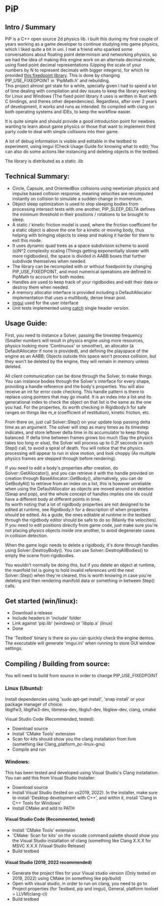 # PiP
## Intro / Summary
PiP is a C++ open source 2d physics lib.
I built this during my first couple of years working as a game developer to continue studying into game physics, which I liked quite a bit in uni. I met a friend who sparked some conversations about floating point determinism and networking physics, so we had the idea of making this engine work on an alternate decimal mode, using fixed point decimal representations (Upping the scale of your numbers by N to represent decimals with bigger integers), for which he provided [this fixedpoint library](https://gitlab.com/DixieDev/fixed-point-lib). This is done by changing PIP_USE_FIXEDPOINT in 'PipMath.h' and rebuilding.  
This project almost got stale for a while, specially given I had to spend a lot of time dealing with compilation and dev issues to keep the library working for Linux and Windows (The fixed point library it uses is written in Rust with C bindings, and theres other dependencies). Regardless, after over 2 years of development, it works and runs as intended. Its compiled with clang on both operating systems and IDEs, to keep the workflow easier.  

It is quite simple and should provide a good introduction point for newbies wanting to learn about game physics or those that want to implement third party code to deal with simple collisions into their game.  

A lot of debug information is visible and editable in the testbed to experiment, using imgui (Check Usage Guide for knowing what to edit); You can also do some actions like instancing and deleting objects in the testbed.  

The library is distributed as a static .lib  

## Technical Summary:  

- Circle, Capsule, and OrientedBox collisions using newtonian physics and impulse based collision response, meaning velocities are recomputed instantly on collision to simulate a sudden change in momentum.  
- Object sleep optimization is used to stop sleeping bodies from processing intersect tests with one another, PIP_SLEEP_DELTA defines the minimum threshold in their positions / rotations to be brought to sleep.  
- A static / kinetic friction model is used, where the friction coefficient for a static object is above the one for a kinetic or moving body, thus helping with bringing objects to sleep and making it harder for them to exit this mode.
- It uses dynamic quad trees as a space subdivision scheme to avoid (o)N^2 complexity scaling (Things getting exponentially slower with more rigidbodies), the space is divided in AABB boxes that further subdivide themselves when needed.  
- The library can be recompiled with or without fixedpoint by changing PIP_USE_FIXEDPOINT, and most numerical operations are defined in PipMath to account for both modes.  
- Handles are used to keep track of your rigidbodies and edit their data or destroy them when needed.  
- A memory allocator interface is provided including a DefaultAllocator implementation that uses a multibody, dense linear pool.  
- [imgui](https://github.com/ocornut/imgui) used for the user interface  
- Unit tests implemented using [catch](https://github.com/wxWidgets/Catch) single header version.

## Usage Guide:  

First, you need to instance a Solver, passing the timestep frequency (Smaller numbers will result in physics engine using more resources, physics looking more 'Continuous' or smoother), an allocator (a DefaultAllocator if none is provided), and defining the playspace of the engine as an AABB; Objects outside this space won't process collision, but they won't be deleted by the engine, they will remain in memory unless deleted.  

All client communication can be done through the Solver, to make things.  
You can instance bodies through the Solver's interface for every shape, providing a handle reference and the body's properties. You will also receive an int for error code checking. This handle pattern is there to replace using pointers that may go invalid. It is an index into a list and its generational index to check the object on that list is the same as the one you had. For the properties, its worth checking in Rigidbody.h for safe ranges on things like m_e (coefficient of restitution), kinetic friction, etc.  

From there on, just call Solver::Step() on your update loop passing delta time as an argument. The solver will step as many times as its timestep indicates, and store leftover delta time in its accumulator to keep things balanced. If delta time between frames grows too much (Say the physics takes too long or else), the Solver will process up to 0.2f seconds in each Step() call, to avoid a spiral of death. You will notice that the physics processing will appear to run in slow motion, and look choppy (As multiple physics frames are stepped through before rendering).  

If you need to edit a body's properties after creation, do Solver::GetAllocator(), and you can retrieve it with the handle provided on creation through BaseAllocator::GetBody(), alternatively, you can do GetBodyAt() to retrieve from an index on a list, this is however unreliable when using the DefaultAllocator as objects are moved around on deletion (Swap and pop), and the whole concept of handles implies one idx could have a different body at different points in time.  
Its worth noting that a lot of rigidbody properties are not designed to be edited at runtime, see Rigidbody.h for a description of when properties should be edited. As a guide, the ones editable at runtime in the testbed through the rigidbody editor should be safe to do so (Mainly the velocities). If you need to edit positions directly from game code, just make sure you're not placing physics objects inside one another, to avoid degenerate cases in collision detection.  

When the game logic needs to delete a rigidbody, it's done through handles using Solver::DestroyBody(). You can use Solver::DestroyAllBodies() to empty the scene from rigidbodies.  

You wouldn't normally be doing this, but if you delete an object at runtime, the manifold list is going to hold invalid references until the next Solver::Step() when they're
cleared, this is worth knowing in case you're deleting and then rendering manifold data or something in between Step() calls.  

## Get started (win/linux):
- Download a release  
- Include headers in 'include' folder  
- Link against 'pip.lib'  (windows) or 'libpip.a' (linux)
- Done  

The 'Testbed' binary is there so you can quickly check the engine demos. The executable will generate 'imgui.ini' when running to store GUI window settings.  

## Compiling / Building from source:  
You will need to build from source in order to change PIP_USE_FIXEDPOINT  

### Linux (Ubuntu):  
Install dependencies using 'sudo apt-get install', 'snap install' or your package manager of choice:  
libglfw3, libglfw3-dev, libmesa-dev, libglu1-dev, libglew-dev, clang, cmake  

Visual Studio Code (Recommended, tested):  
- Download source  
- Install 'CMake Tools' extension  
- Scan for kits should show you the clang installation from llvm (something like Clang_platform_pc-linux-gnu)  
- Compile and run  

### Windows:
This has been tested and developed using Visual Studio's Clang installation. You can add this from Visual Studio Installer:  
- Download source  
- Install Visual Studio (tested on vs2019, 2022). In the installer, make sure to install 'Desktop development with C++', and within it, install 'Clang in C++ Tools for Windows'  
- Install CMake and add to PATH  

#### Visual Studio Code (Recommented, tested)  
- Install 'CMake Tools' extension  
- 'CMake: Scan for kits' on the vscode command palette should show you the Visual Studio installation of clang (something like Clang X.X.X for MSVC X.X.X (Visual Studio Release)  
- Build testbed  

#### Visual Studio  (2019, 2022 recommended)
- Generate the project files for your Visual studio version (Only tested on 2019, 2022) using CMake (in something like pip/build)  
- Open with visual studio, in order to run on clang, you need to go to Project properties (for Testbed, pip and imgui), General, platform toolset = LLVM(clang-cl)  
- Build testbed  
